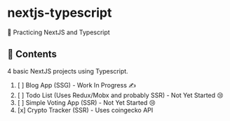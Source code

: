 # nextjs-typescript

🥋 Practicing NextJS and Typescript

## 📖 Contents

4 basic NextJS projects using Typescript.

1. [ ] Blog App (SSG) - Work In Progress ✍
2. [ ] Todo List (Uses Redux/Mobx and probably SSR) - Not Yet Started 😢
3. [ ] Simple Voting App (SSR) - Not Yet Started 😢
4. [x] Crypto Tracker (SSR) - Uses coingecko API
